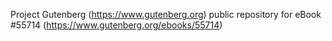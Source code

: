 Project Gutenberg (https://www.gutenberg.org) public repository for
eBook #55714 (https://www.gutenberg.org/ebooks/55714)
